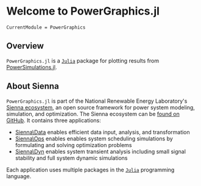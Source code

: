 # Welcome to PowerGraphics.jl

```@meta
CurrentModule = PowerGraphics
```

## Overview

`PowerGraphics.jl` is a [`Julia`](http://www.julialang.org) package for plotting results
from [PowerSimulations.jl](https://nrel-sienna.github.io/PowerSimulations.jl/latest/).

## About Sienna

`PowerGraphics.jl` is part of the National Renewable Energy Laboratory's
[Sienna ecosystem](https://nrel-sienna.github.io/Sienna/), an open source framework for
power system modeling, simulation, and optimization. The Sienna ecosystem can be
[found on GitHub](https://github.com/NREL-Sienna/Sienna). It contains three applications:

  - [Sienna\Data](https://nrel-sienna.github.io/Sienna/pages/applications/sienna_data.html) enables
    efficient data input, analysis, and transformation
  - [Sienna\Ops](https://nrel-sienna.github.io/Sienna/pages/applications/sienna_ops.html) enables
    enables system scheduling simulations by formulating and solving optimization problems
  - [Sienna\Dyn](https://nrel-sienna.github.io/Sienna/pages/applications/sienna_dyn.html) enables
    system transient analysis including small signal stability and full system dynamic
    simulations

Each application uses multiple packages in the [`Julia`](http://www.julialang.org)
programming language.
